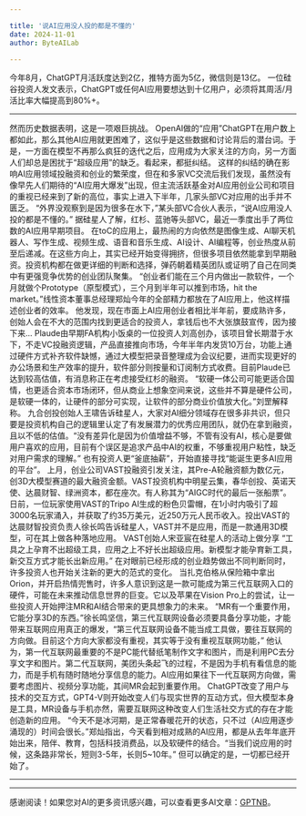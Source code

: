```yaml
---

title: '说AI应用没人投的都是不懂的'
date: 2024-11-01
author: ByteAILab

---
```


今年8月，ChatGPT月活跃度达到2亿，推特方面为5亿，微信则是13亿。
一位硅谷投资人发文表示，ChatGPT或任何AI应用要想达到十亿用户，必须将其周活/月活比率大幅提高到80%+。

---
然而历史数据表明，这是一项艰巨挑战。
OpenAI做的“应用”ChatGPT在用户数上都如此，那么其他AI应用就更困难了，这似乎是这些数据和讨论背后的潜台词。于是，一方面在模型不再那么疯狂的迭代之后，应用成为大家关注的方向，另一方面人们却总是困扰于“超级应用”的缺乏。看起来，都挺纠结。
这样的纠结的确在影响AI应用领域投融资和创业的繁荣度，但在和多家VC交流后我们发现，虽然没有像早先人们期待的“AI应用大爆发”出现，但主流活跃基金对AI应用创业公司和项目的重视已经来到了新的高位，事实上进入下半年，几家头部VC对应用的出手并不匮乏。
“外界没观察到是因为很多在水下，”某头部VC合伙人表示，“说AI应用没人投的都是不懂的。”
据硅星人了解，红杉、蓝驰等头部VC，最近一季度出手了两位数的AI应用早期项目。
在toC的应用上，最热闹的方向依然是图像生成、AI聊天机器人、写作生成、视频生成、语音和音乐生成、AI设计、AI编程等，创业热度从前至后递减。在这些方向上，其实已经开始变得拥挤，但很多项目依然能拿到早期融资。投资机构都在做更详细的判断和选择，弹药朝着精英团队或证明了自己在同类中有更强竞争优势的创业团队聚集。
“创业者们能在三个月内做出一款软件，一个月就做个Prototype（原型模式），三个月到半年可以推到市场，hit the market。”线性资本董事总经理郑灿今年的全部精力都放在了AI应用上，他这样描述创业者的效率。
他发现，现在市面上AI应用创业者相比半年前，要成熟许多，创始人会在不大的范围内找到更适合的投资人，拿钱后也不大张旗鼓宣传，因为接下来...
Plaude由早期FA机构小饭桌的一位投资人刘高创办，该项目曾长期潜于水下，不走VC投融资逻辑，产品直接推向市场，今年半年内发货10万台，功能上通过硬件方式补齐软件缺憾，通过大模型把录音整理成为会议纪要，进而实现更好的办公场景和生产效率的提升，软件部分则按量和订阅制方式收费。目前Plaude已达到较高估值，有消息称正在考虑接受红杉的融资。
“软硬一体公司可能更适合国情，也更适合资本市场闭环，但从商业上想象空间来说，这些并不算是硬件公司，是软硬一体的，让硬件的部分可实现，让软件的部分商业价值放大化。”刘罡解释称。
九合创投创始人王啸告诉硅星人，大家对AI细分领域存在很多非共识，但只要是投资机构自己的逻辑里认定了有发展潜力的优秀应用团队，就仍在拿到融资，且以不低的估值。“没有差异化是因为价值增益不够，不管有没有AI，核心是要做用户喜欢的应用，目前有个误区是追求产品中AI的权重，不够重视用户粘性，缺乏对用户需求的理解。”
也有投资人更“釜底抽薪”，开始直接寻找“能诞生更多AI应用的平台”。
上月，创业公司VAST投融资引发关注，其Pre-A轮融资额为数亿元，创3D大模型赛道的最⼤融资⾦额。VAST投资机构中明星云集，春华创投、英诺天使、达晨财智、绿洲资本，都在座次。有人称其为“AIGC时代的最后一张船票”。
日前，一位玩家使用VAST的Tripo AI生成的粉色贝雷帽，在1小时内吸引了超3000名玩家涌入，并获取了约35万美元，近250万元人民币收入。投出VAST的达晨财智投资负责人徐长鸣告诉硅星人，VAST并不是应用，而是一款通用3D模型，可在其上做各种落地应用。
VAST创始人宋亚宸在硅星人的活动上做分享
“工具之上孕育不出超级工具，应用之上不好长出超级应用。新模型才能孕育新工具，新交互方式才能长出新应用。”
在对眼前已经形成的创业趋势做出不同判断同时，许多投资人也开始关注新的更大的范式的变化。
当扎克伯格从保险箱中拿出Orion，并开启热情兜售时，许多人意识到这是一款可能成为第三代互联网入口的硬件，可能在未来推动信息世界的巨变。它以及苹果在Vision Pro上的尝试，让一些投资人开始押注MR和AI结合带来的更具想象力的未来。
“MR有一个重要作用，它能分享3D的东西。”徐长鸣坚信，第三代互联网设备必须要具备分享功能，才能带来互联网应用真正的爆发，“第三代互联网设备不能当成工具做，要往互联网的方向做。目前这个方向大家都没有重视，其实等于没有重视互联网功能，”
他认为，第一代互联网最重要的不是PC能代替纸笔制作文字和图片，而是利用PC去分享文字和图片。第二代互联网，美团头条起飞的过程，不是因为手机有看信息的能力，而是手机有随时随地分享信息的能力。AI应用如果往下一代互联网方向做，需要考虑图片、视频分享功能，其间MR会起到重要作用。
ChatGPT改变了用户与技术的交互方式，GPT4-V则开始改变人们与现实世界的互动方式，但大模型本身是工具，MR设备与手机亦然，需要互联网这种改变人们生活社交方式的存在才能创造新的应用。
“今天不是冰河期，是正常春暖花开的状态，只不过（AI应用逐步涌现的）时间会很长。”郑灿指出，今天看到相对成熟的AI应用，都是从去年年底开始出来，陪伴、教育，包括科技消费品，以及软硬件的结合。“当我们说应用的时候，这条路非常长，短则3-5年，长则5~10年。”
但可以确定的是，一切都已经开始了。

---
---
感谢阅读！如果您对AI的更多资讯感兴趣，可以查看更多AI文章：[GPTNB](https://gptnb.com)。